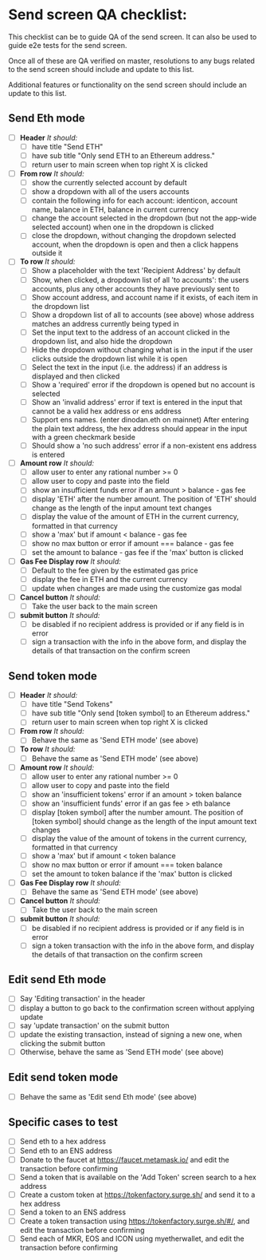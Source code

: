 # Send screen QA checklist:

This checklist can be to guide QA of the send screen. It can also be used to guide e2e tests for the send screen.

Once all of these are QA verified on master, resolutions to any bugs related to the send screen should include and update to this list.

Additional features or functionality on the send screen should include an update to this list.

## Send Eth mode

- [ ] **Header** _It should:_
  - [ ] have title "Send ETH"
  - [ ] have sub title "Only send ETH to an Ethereum address."
  - [ ] return user to main screen when top right X is clicked
- [ ] **From row** _It should:_
  - [ ] show the currently selected account by default
  - [ ] show a dropdown with all of the users accounts
  - [ ] contain the following info for each account: identicon, account name, balance in ETH, balance in current currency
  - [ ] change the account selected in the dropdown (but not the app-wide selected account) when one in the dropdown is clicked
  - [ ] close the dropdown, without changing the dropdown selected account, when the dropdown is open and then a click happens outside it
- [ ] **To row** _It should:_
  - [ ] Show a placeholder with the text 'Recipient Address' by default
  - [ ] Show, when clicked, a dropdown list of all 'to accounts': the users accounts, plus any other accounts they have previously sent to
  - [ ] Show account address, and account name if it exists, of each item in the dropdown list
  - [ ] Show a dropdown list of all to accounts (see above) whose address matches an address currently being typed in
  - [ ] Set the input text to the address of an account clicked in the dropdown list, and also hide the dropdown
  - [ ] Hide the dropdown without changing what is in the input if the user clicks outside the dropdown list while it is open
  - [ ] Select the text in the input (i.e. the address) if an address is displayed and then clicked
  - [ ] Show a 'required' error if the dropdown is opened but no account is selected
  - [ ] Show an 'invalid address' error if text is entered in the input that cannot be a valid hex address or ens address
  - [ ] Support ens names. (enter dinodan.eth on mainnet) After entering the plain text address, the hex address should appear in the input with a green checkmark beside
  - [ ] Should show a 'no such address' error if a non-existent ens address is entered
- [ ] **Amount row** _It should:_
  - [ ] allow user to enter any rational number >= 0
  - [ ] allow user to copy and paste into the field
  - [ ] show an insufficient funds error if an amount > balance - gas fee
  - [ ] display 'ETH' after the number amount. The position of 'ETH' should change as the length of the input amount text changes
  - [ ] display the value of the amount of ETH in the current currency, formatted in that currency
  - [ ] show a 'max' but if amount < balance - gas fee
  - [ ] show no max button or error if amount === balance - gas fee
  - [ ] set the amount to balance - gas fee if the 'max' button is clicked
- [ ] **Gas Fee Display row** _It should:_
  - [ ] Default to the fee given by the estimated gas price
  - [ ] display the fee in ETH and the current currency
  - [ ] update when changes are made using the customize gas modal
- [ ] **Cancel button** _It should:_
  - [ ] Take the user back to the main screen
- [ ] **submit button** _It should:_
  - [ ] be disabled if no recipient address is provided or if any field is in error
  - [ ] sign a transaction with the info in the above form, and display the details of that transaction on the confirm screen

## Send token mode

- [ ] **Header** _It should:_
  - [ ] have title "Send Tokens"
  - [ ] have sub title "Only send [token symbol] to an Ethereum address."
  - [ ] return user to main screen when top right X is clicked
- [ ] **From row** _It should:_
  - [ ] Behave the same as 'Send ETH mode' (see above)
- [ ] **To row** _It should:_
  - [ ] Behave the same as 'Send ETH mode' (see above)
- [ ] **Amount row** _It should:_
  - [ ] allow user to enter any rational number >= 0
  - [ ] allow user to copy and paste into the field
  - [ ] show an 'insufficient tokens' error if an amount > token balance
  - [ ] show an 'insufficient funds' error if an gas fee > eth balance
  - [ ] display [token symbol] after the number amount. The position of [token symbol] should change as the length of the input amount text changes
  - [ ] display the value of the amount of tokens in the current currency, formatted in that currency
  - [ ] show a 'max' but if amount < token balance
  - [ ] show no max button or error if amount === token balance
  - [ ] set the amount to token balance if the 'max' button is clicked
- [ ] **Gas Fee Display row** _It should:_
  - [ ] Behave the same as 'Send ETH mode' (see above)
- [ ] **Cancel button** _It should:_
  - [ ] Take the user back to the main screen
- [ ] **submit button** _It should:_
  - [ ] be disabled if no recipient address is provided or if any field is in error
  - [ ] sign a token transaction with the info in the above form, and display the details of that transaction on the confirm screen

## Edit send Eth mode

- [ ] Say 'Editing transaction' in the header
- [ ] display a button to go back to the confirmation screen without applying update
- [ ] say 'update transaction' on the submit button
- [ ] update the existing transaction, instead of signing a new one, when clicking the submit button
- [ ] Otherwise, behave the same as 'Send ETH mode' (see above)

## Edit send token mode

- [ ] Behave the same as 'Edit send Eth mode' (see above)

## Specific cases to test

- [ ] Send eth to a hex address
- [ ] Send eth to an ENS address
- [ ] Donate to the faucet at https://faucet.metamask.io/ and edit the transaction before confirming
- [ ] Send a token that is available on the 'Add Token' screen search to a hex address
- [ ] Create a custom token at https://tokenfactory.surge.sh/ and send it to a hex address
- [ ] Send a token to an ENS address
- [ ] Create a token transaction using https://tokenfactory.surge.sh/#/, and edit the transaction before confirming
- [ ] Send each of MKR, EOS and ICON using myetherwallet, and edit the transaction before confirming
